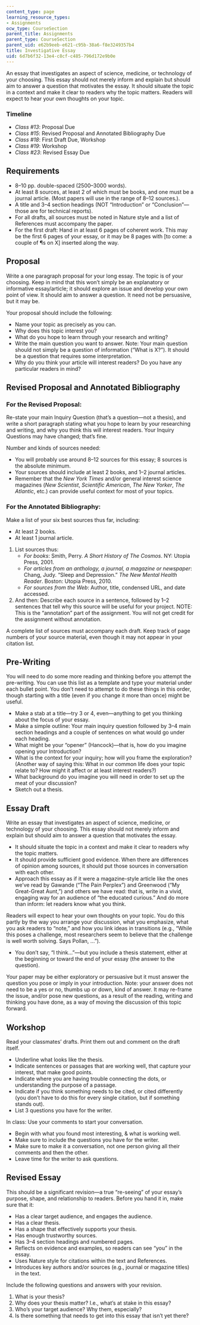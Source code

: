 ```yaml
---
content_type: page
learning_resource_types:
- Assignments
ocw_type: CourseSection
parent_title: Assignments
parent_type: CourseSection
parent_uid: e62b9eeb-e621-c95b-38a6-f8e3249357b4
title: Investigative Essay
uid: 6d7b6f32-13e4-c8cf-c485-796d172e9b0e
---
```


An essay that investigates an aspect of science, medicine, or technology of your choosing. This essay should not merely inform and explain but should aim to answer a question that motivates the essay. It should situate the topic in a context and make it clear to readers why the topic matters. Readers will expect to hear your own thoughts on your topic.

### Timeline

*   _Class #13_: Proposal Due
*   _Class #15_: Revised Proposal and Annotated Bibliography Due
*   _Class #18_: First Draft Due, Workshop
*   _Class #19_: Workshop
*   _Class #23_: Revised Essay Due

Requirements
------------

*   8–10 pp. double-spaced (2500–3000 words).
*   At least 8 sources, at least 2 of which must be books, and one must be a journal article. (Most papers will use in the range of 8–12 sources.).
*   A title and 3–4 section headings (NOT “Introduction” or “Conclusion”—those are for technical reports).
*   For all drafts, all sources must be noted in Nature style and a list of References must accompany the paper.
*   For the first draft: Hand in at least 6 pages of coherent work. This may be the first 6 pages of your essay, or it may be 8 pages with \[to come: a couple of ¶s on X\] inserted along the way.

Proposal
--------

Write a one paragraph proposal for your long essay. The topic is of your choosing. Keep in mind that this won’t simply be an explanatory or informative essay/article; it should explore an issue and develop your own point of view. It should aim to answer a question. It need not be persuasive, but it may be.

Your proposal should include the following:

*   Name your topic as precisely as you can.
*   Why does this topic interest you?
*   What do you hope to learn through your research and writing?
*   Write the main question you want to answer. Note: Your main question should not simply be a question of information (“What is X?”). It should be a question that requires some interpretation.
*   Why do you think your article will interest readers? Do you have any particular readers in mind?

Revised Proposal and Annotated Bibliography
-------------------------------------------

### For the Revised Proposal:

Re-state your main Inquiry Question (that’s a question—not a thesis), and write a short paragraph stating what you hope to learn by your researching and writing, and why you think this will interest readers. Your Inquiry Questions may have changed; that’s fine.

Number and kinds of sources needed:

*   You will probably use around 8–12 sources for this essay; 8 sources is the absolute minimum.
*   Your sources should include at least 2 books, and 1–2 journal articles. 
*   Remember that the _New York Times_ and/or general interest science magazines (_New Scientist_, _Scientific American_, _The New Yorker_, _The Atlantic_, etc.) can provide useful context for most of your topics.

### For the Annotated Bibliography:

Make a list of your six best sources thus far, including:

*   At least 2 books.
*   At least 1 journal article.

1.  List sources thus:
    *   _For books_: Smith, Perry. _A Short History of The Cosmos_. NY: Utopia Press, 2001.
    *   _For articles from an anthology, a journal, a magazine or newspaper_: Chang, Judy. “Sleep and Depression.” _The New Mental Health Reader_. Boston: Utopia Press, 2010.
    *   _For sources from the Web_: Author, title, condensed URL, and date accessed.
2.  And then: Describe each source in a sentence, followed by 1–2 sentences that tell why this source will be useful for your project. NOTE: This is the “annotation” part of the assignment. You will not get credit for the assignment without annotation.

A complete list of sources must accompany each draft. Keep track of page numbers of your source material, even though it may not appear in your citation list.

Pre-Writing
-----------

You will need to do some more reading and thinking before you attempt the pre-writing. You can use this list as a template and type your material under each bullet point. You don’t need to attempt to do these things in this order, though starting with a title (even if you change it more than once) might be useful.

*   Make a stab at a title—try 3 or 4, even—anything to get you thinking about the focus of your essay.
*   Make a simple outline: Your main inquiry question followed by 3–4 main section headings and a couple of sentences on what would go under each heading.
*   What might be your “opener” (Hancock)—that is, how do you imagine opening your Introduction?
*   What is the context for your inquiry; how will you frame the exploration? (Another way of saying this: What in our common life does your topic relate to? How might it affect or at least interest readers?)
*   What background do you imagine you will need in order to set up the meat of your discussion?
*   Sketch out a thesis.

Essay Draft
-----------

Write an essay that investigates an aspect of science, medicine, or technology of your choosing. This essay should not merely inform and explain but should aim to answer a question that motivates the essay.

*   It should situate the topic in a context and make it clear to readers why the topic matters.
*   It should provide sufficient good evidence. When there are differences of opinion among sources, it should put those sources in conversation with each other.
*   Approach this essay as if it were a magazine-style article like the ones we’ve read by Gawande (“The Pain Perplex”) and Greenwood (“My Great-Great Aunt,”) and others we have read: that is, write in a vivid, engaging way for an audience of “the educated curious.” And do more than inform: let readers know what you think.

Readers will expect to hear your own thoughts on your topic. You do this partly by the way you arrange your discussion, what you emphasize, what you ask readers to “note,” and how you link ideas in transitions (e.g., “While this poses a challenge, most researchers seem to believe that the challenge is well worth solving. Says Pollan, …”).

*   You don’t say, “I think…”—but you include a thesis statement, either at the beginning or toward the end of your essay (the answer to the question).

Your paper may be either exploratory or persuasive but it must answer the question you pose or imply in your introduction. Note: your answer does not need to be a yes or no, thumbs up or down, kind of answer. It may re-frame the issue, and/or pose new questions, as a result of the reading, writing and thinking you have done, as a way of moving the discussion of this topic forward.

Workshop
--------

Read your classmates’ drafts. Print them out and comment on the draft itself.

*   Underline what looks like the thesis.
*   Indicate sentences or passages that are working well, that capture your interest, that make good points.
*   Indicate where you are having trouble connecting the dots, or understanding the purpose of a passage.
*   Indicate if you think something needs to be cited, or cited differently (you don’t have to do this for every single citation, but if something stands out).
*   List 3 questions you have for the writer.

In class: Use your comments to start your conversation.

*   Begin with what you found most interesting, & what is working well.
*   Make sure to include the questions you have for the writer.
*   Make sure to make it a conversation, not one person giving all their comments and then the other.
*   Leave time for the writer to ask questions.

Revised Essay
-------------

This should be a significant revision—a true “re-seeing” of your essay’s purpose, shape, and relationship to readers. Before you hand it in, make sure that it:

*   Has a clear target audience, and engages the audience. 
*   Has a clear thesis.
*   Has a shape that effectively supports your thesis.
*   Has enough trustworthy sources.
*   Has 3–4 section headings and numbered pages.
*   Reflects on evidence and examples, so readers can see “you” in the essay.
*   Uses Nature style for citations within the text and References.
*   Introduces key authors and/or sources (e.g., journal or magazine titles) in the text.

Include the following questions and answers with your revision.

1.  What is your thesis?
2.  Why does your thesis matter? I.e., what’s at stake in this essay?
3.  Who’s your target audience? Why them, especially?
4.  Is there something that needs to get into this essay that isn’t yet there?
